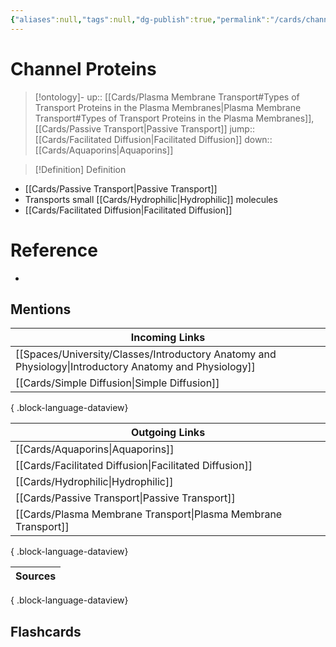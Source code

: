 ```yaml
---
{"aliases":null,"tags":null,"dg-publish":true,"permalink":"/cards/channel-proteins/","dgPassFrontmatter":true}
---
```


# Channel Proteins

> [!ontology]-
> up:: [[Cards/Plasma Membrane Transport#Types of Transport Proteins in the Plasma Membranes\|Plasma Membrane Transport#Types of Transport Proteins in the Plasma Membranes]], [[Cards/Passive Transport\|Passive Transport]]
> jump:: [[Cards/Facilitated Diffusion\|Facilitated Diffusion]]
> down:: [[Cards/Aquaporins\|Aquaporins]]

> [!Definition] Definition

- [[Cards/Passive Transport\|Passive Transport]]
- Transports small [[Cards/Hydrophilic\|Hydrophilic]] molecules
- [[Cards/Facilitated Diffusion\|Facilitated Diffusion]]

# Reference

- 

## Mentions

| Incoming Links                                                                                            |
| --------------------------------------------------------------------------------------------------------- |
| [[Spaces/University/Classes/Introductory Anatomy and Physiology\|Introductory Anatomy and Physiology]] |
| [[Cards/Simple Diffusion\|Simple Diffusion]]                                                           |

{ .block-language-dataview}

| Outgoing Links                                                    |
| ----------------------------------------------------------------- |
| [[Cards/Aquaporins\|Aquaporins]]                               |
| [[Cards/Facilitated Diffusion\|Facilitated Diffusion]]         |
| [[Cards/Hydrophilic\|Hydrophilic]]                             |
| [[Cards/Passive Transport\|Passive Transport]]                 |
| [[Cards/Plasma Membrane Transport\|Plasma Membrane Transport]] |

{ .block-language-dataview}

| Sources |
| ------- |

{ .block-language-dataview}

## Flashcards